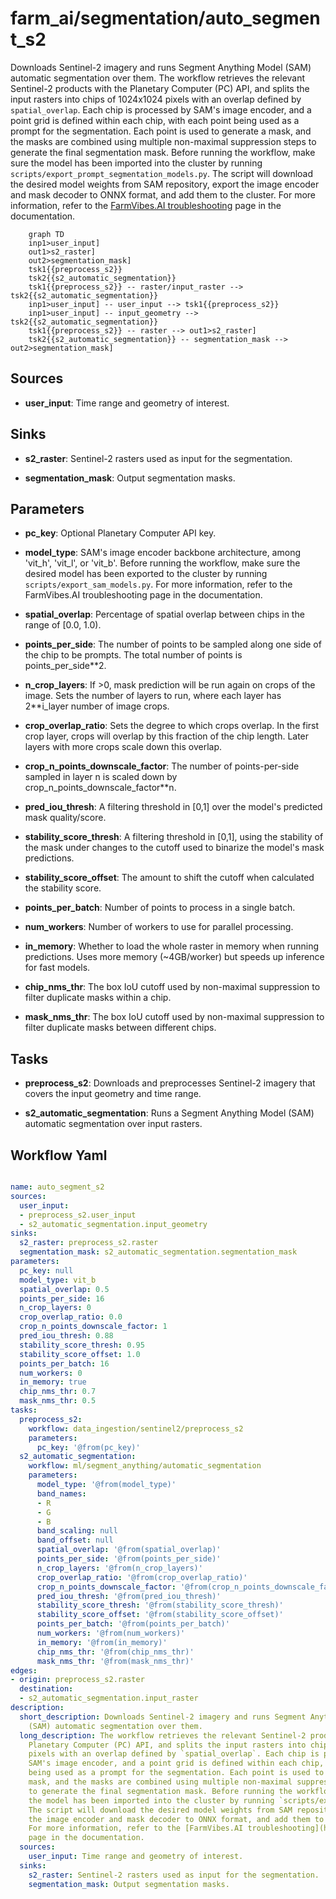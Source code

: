 # farm_ai/segmentation/auto_segment_s2

Downloads Sentinel-2 imagery and runs Segment Anything Model (SAM) automatic segmentation over them. The workflow retrieves the relevant Sentinel-2 products with the Planetary Computer (PC) API, and splits the input rasters into chips of 1024x1024 pixels with an overlap defined by `spatial_overlap`. Each chip is processed by SAM's image encoder, and a point grid is defined within each chip, with each point being used as a prompt for the segmentation. Each point is used to generate a mask, and the masks are combined using multiple non-maximal suppression steps to generate the final segmentation mask. Before running the workflow, make sure the model has been imported into the cluster by running `scripts/export_prompt_segmentation_models.py`. The script will download the desired model weights from SAM repository, export the image encoder and mask decoder to ONNX format, and add them to the cluster. For more information, refer to the [FarmVibes.AI troubleshooting](https://microsoft.github.io/farmvibes-ai/docfiles/markdown/TROUBLESHOOTING.html) page in the documentation.

```{mermaid}
    graph TD
    inp1>user_input]
    out1>s2_raster]
    out2>segmentation_mask]
    tsk1{{preprocess_s2}}
    tsk2{{s2_automatic_segmentation}}
    tsk1{{preprocess_s2}} -- raster/input_raster --> tsk2{{s2_automatic_segmentation}}
    inp1>user_input] -- user_input --> tsk1{{preprocess_s2}}
    inp1>user_input] -- input_geometry --> tsk2{{s2_automatic_segmentation}}
    tsk1{{preprocess_s2}} -- raster --> out1>s2_raster]
    tsk2{{s2_automatic_segmentation}} -- segmentation_mask --> out2>segmentation_mask]
```

## Sources

- **user_input**: Time range and geometry of interest.

## Sinks

- **s2_raster**: Sentinel-2 rasters used as input for the segmentation.

- **segmentation_mask**: Output segmentation masks.

## Parameters

- **pc_key**: Optional Planetary Computer API key.

- **model_type**: SAM's image encoder backbone architecture, among 'vit_h', 'vit_l', or 'vit_b'. Before running the workflow, make sure the desired model has been exported to the cluster by running `scripts/export_sam_models.py`. For more information, refer to the FarmVibes.AI troubleshooting page in the documentation.

- **spatial_overlap**: Percentage of spatial overlap between chips in the range of [0.0, 1.0).

- **points_per_side**: The number of points to be sampled along one side of the chip to be prompts. The total number of points is points_per_side**2.

- **n_crop_layers**: If >0, mask prediction will be run again on crops of the image. Sets the number of layers to run, where each layer has 2**i_layer number of image crops.

- **crop_overlap_ratio**: Sets the degree to which crops overlap. In the first crop layer, crops will overlap by this fraction of the chip length. Later layers with more crops scale down this overlap.

- **crop_n_points_downscale_factor**: The number of points-per-side sampled in layer n is scaled down by crop_n_points_downscale_factor**n.

- **pred_iou_thresh**: A filtering threshold in [0,1] over the model's predicted mask quality/score.

- **stability_score_thresh**: A filtering threshold in [0,1], using the stability of the mask under changes to the cutoff used to binarize the model's mask predictions.

- **stability_score_offset**: The amount to shift the cutoff when calculated the stability score.

- **points_per_batch**: Number of points to process in a single batch.

- **num_workers**: Number of workers to use for parallel processing.

- **in_memory**: Whether to load the whole raster in memory when running predictions. Uses more memory (~4GB/worker) but speeds up inference for fast models.

- **chip_nms_thr**: The box IoU cutoff used by non-maximal suppression to filter duplicate masks within a chip.

- **mask_nms_thr**: The box IoU cutoff used by non-maximal suppression to filter duplicate masks between different chips.

## Tasks

- **preprocess_s2**: Downloads and preprocesses Sentinel-2 imagery that covers the input geometry and time range.

- **s2_automatic_segmentation**: Runs a Segment Anything Model (SAM) automatic segmentation over input rasters.

## Workflow Yaml

```yaml

name: auto_segment_s2
sources:
  user_input:
  - preprocess_s2.user_input
  - s2_automatic_segmentation.input_geometry
sinks:
  s2_raster: preprocess_s2.raster
  segmentation_mask: s2_automatic_segmentation.segmentation_mask
parameters:
  pc_key: null
  model_type: vit_b
  spatial_overlap: 0.5
  points_per_side: 16
  n_crop_layers: 0
  crop_overlap_ratio: 0.0
  crop_n_points_downscale_factor: 1
  pred_iou_thresh: 0.88
  stability_score_thresh: 0.95
  stability_score_offset: 1.0
  points_per_batch: 16
  num_workers: 0
  in_memory: true
  chip_nms_thr: 0.7
  mask_nms_thr: 0.5
tasks:
  preprocess_s2:
    workflow: data_ingestion/sentinel2/preprocess_s2
    parameters:
      pc_key: '@from(pc_key)'
  s2_automatic_segmentation:
    workflow: ml/segment_anything/automatic_segmentation
    parameters:
      model_type: '@from(model_type)'
      band_names:
      - R
      - G
      - B
      band_scaling: null
      band_offset: null
      spatial_overlap: '@from(spatial_overlap)'
      points_per_side: '@from(points_per_side)'
      n_crop_layers: '@from(n_crop_layers)'
      crop_overlap_ratio: '@from(crop_overlap_ratio)'
      crop_n_points_downscale_factor: '@from(crop_n_points_downscale_factor)'
      pred_iou_thresh: '@from(pred_iou_thresh)'
      stability_score_thresh: '@from(stability_score_thresh)'
      stability_score_offset: '@from(stability_score_offset)'
      points_per_batch: '@from(points_per_batch)'
      num_workers: '@from(num_workers)'
      in_memory: '@from(in_memory)'
      chip_nms_thr: '@from(chip_nms_thr)'
      mask_nms_thr: '@from(mask_nms_thr)'
edges:
- origin: preprocess_s2.raster
  destination:
  - s2_automatic_segmentation.input_raster
description:
  short_description: Downloads Sentinel-2 imagery and runs Segment Anything Model
    (SAM) automatic segmentation over them.
  long_description: The workflow retrieves the relevant Sentinel-2 products with the
    Planetary Computer (PC) API, and splits the input rasters into chips of 1024x1024
    pixels with an overlap defined by `spatial_overlap`. Each chip is processed by
    SAM's image encoder, and a point grid is defined within each chip, with each point
    being used as a prompt for the segmentation. Each point is used to generate a
    mask, and the masks are combined using multiple non-maximal suppression steps
    to generate the final segmentation mask. Before running the workflow, make sure
    the model has been imported into the cluster by running `scripts/export_prompt_segmentation_models.py`.
    The script will download the desired model weights from SAM repository, export
    the image encoder and mask decoder to ONNX format, and add them to the cluster.
    For more information, refer to the [FarmVibes.AI troubleshooting](https://microsoft.github.io/farmvibes-ai/docfiles/markdown/TROUBLESHOOTING.html)
    page in the documentation.
  sources:
    user_input: Time range and geometry of interest.
  sinks:
    s2_raster: Sentinel-2 rasters used as input for the segmentation.
    segmentation_mask: Output segmentation masks.


```